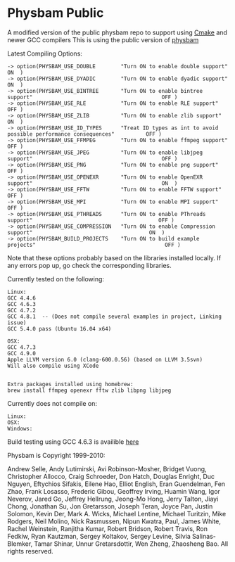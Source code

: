 Physbam Public
==============

A modified version of the public physbam repo to support using [Cmake](http://www.cmake.org/) and newer GCC compilers
This is using the public version of [physbam](http://physbam.stanford.edu/)

Latest Compiling Options:

```
-> option(PHYSBAM_USE_DOUBLE   		"Turn ON to enable double support"  										ON  )
-> option(PHYSBAM_USE_DYADIC   		"Turn ON to enable dyadic support"  										ON  )
-> option(PHYSBAM_USE_BINTREE  		"Turn ON to enable bintree support" 										OFF )
-> option(PHYSBAM_USE_RLE      		"Turn ON to enable RLE support"     										OFF )
-> option(PHYSBAM_USE_ZLIB     		"Turn ON to enable zlib support"    										ON  )
-> option(PHYSBAM_USE_ID_TYPES   	"Treat ID types as int to avoid possible performance consequences"    		OFF )
-> option(PHYSBAM_USE_FFMPEG   		"Turn ON to enable ffmpeg support"  										OFF )
-> option(PHYSBAM_USE_JPEG     		"Turn ON to enable libjpeg support" 										OFF )
-> option(PHYSBAM_USE_PNG      		"Turn ON to enable png support"     										OFF )
-> option(PHYSBAM_USE_OPENEXR  		"Turn ON to enable OpenEXR support" 										ON  )
-> option(PHYSBAM_USE_FFTW     		"Turn ON to enable FFTW support"    										OFF )
-> option(PHYSBAM_USE_MPI      		"Turn ON to enable MPI support"     										OFF )
-> option(PHYSBAM_USE_PTHREADS      "Turn ON to enable PThreads support"     									OFF )
-> option(PHYSBAM_USE_COMPRESSION   "Turn ON to enable Compression support"     								ON  )
-> option(PHYSBAM_BUILD_PROJECTS    "Turn ON to build example projects"         								OFF )
```

Note that these options probably based on the libraries installed locally. If any errors pop up, go check the corresponding libraries.

Currently tested on the following:

```
Linux:
GCC 4.4.6
GCC 4.6.3
GCC 4.7.2
GCC 4.8.1  -- (Does not compile several examples in project, Linking issue)
GCC 5.4.0 pass (Ubuntu 16.04 x64)

OSX:
GCC 4.7.3
GCC 4.9.0
Apple LLVM version 6.0 (clang-600.0.56) (based on LLVM 3.5svn)
Will also compile using XCode


Extra packages installed using homebrew:
brew install ffmpeg openexr fftw zlib libpng libjpeg

```


Currently does not compile on:

```
Linux:
OSX:
Windows:
```
Build testing using GCC 4.6.3 is availible [here](https://drone.io/github.com/hmazhar/physbam_public)

Physbam is Copyright 1999-2010:

Andrew Selle, Andy Lutimirski, Avi Robinson-Mosher, Bridget Vuong, Christopher Allocco, Craig Schroeder, Don Hatch, Douglas Enright, Duc Nguyen, Eftychios Sifakis, Eilene Hao, Elliot English, Eran Guendelman, Fen Zhao, Frank Losasso, Frederic Gibou, Geoffrey Irving, Huamin Wang, Igor Neverov, Jared Go, Jeffrey Hellrung, Jeong-Mo Hong, Jerry Talton, Jiayi Chong, Jonathan Su, Jon Gretarsson, Joseph Teran, Joyce Pan, Justin Solomon, Kevin Der, Mark A. Wicks, Michael Lentine, Michael Turitzin, Mike Rodgers, Neil Molino, Nick Rasmussen, Nipun Kwatra, Paul, James White, Rachel Weinstein, Ranjitha Kumar, Robert Bridson, Robert Travis, Ron Fedkiw, Ryan Kautzman, Sergey Koltakov, Sergey Levine, Silvia Salinas-Blemker, Tamar Shinar, Unnur Gretarsdottir, Wen Zheng, Zhaosheng Bao. All rights reserved. 



